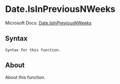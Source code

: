 # Date.IsInPreviousNWeeks

Microsoft Docs: [Date.IsInPreviousNWeeks](https://docs.microsoft.com/en-us/powerquery-m/date-isinpreviousnweeks)

## Syntax

```
Syntax for this function.
```

## About

About this function.


